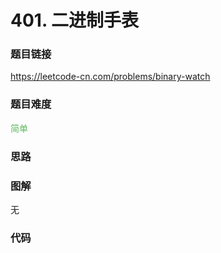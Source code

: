 # 401. 二进制手表

### 题目链接

https://leetcode-cn.com/problems/binary-watch

### 题目难度

<font color=#5CB85C>简单</font>

### 思路



### 图解

无

### 代码

```python
```